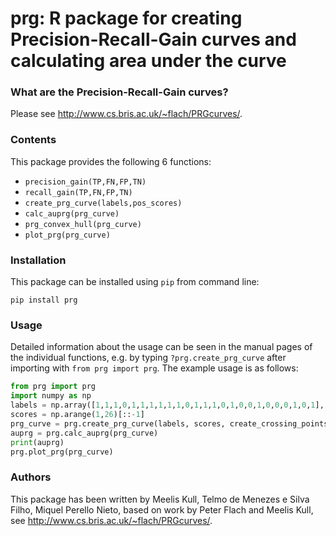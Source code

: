 
# prg: R package for creating Precision-Recall-Gain curves and calculating area under the curve

### What are the Precision-Recall-Gain curves?

Please see http://www.cs.bris.ac.uk/~flach/PRGcurves/.

### Contents

This package provides the following 6 functions:
* `precision_gain(TP,FN,FP,TN)`
* `recall_gain(TP,FN,FP,TN)`
* `create_prg_curve(labels,pos_scores)`
* `calc_auprg(prg_curve)`
* `prg_convex_hull(prg_curve)`
* `plot_prg(prg_curve)`

### Installation

This package can be installed using `pip` from command line:
```
pip install prg
```

### Usage

Detailed information about the usage can be seen in the manual pages of the individual functions, e.g. by typing `?prg.create_prg_curve` after importing with `from prg import prg`.
The example usage is as follows:
```Python
from prg import prg
import numpy as np
labels = np.array([1,1,1,0,1,1,1,1,1,1,0,1,1,1,0,1,0,0,1,0,0,0,1,0,1], dtype='int')
scores = np.arange(1,26)[::-1]
prg_curve = prg.create_prg_curve(labels, scores, create_crossing_points=True)
auprg = prg.calc_auprg(prg_curve)
print(auprg)
prg.plot_prg(prg_curve)
```

### Authors

This package has been written by Meelis Kull, Telmo de Menezes e Silva Filho, Miquel Perello Nieto, based on work by Peter Flach and Meelis Kull, see http://www.cs.bris.ac.uk/~flach/PRGcurves/.

